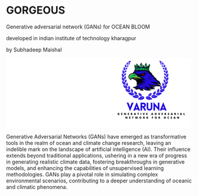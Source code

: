 # GORGEOUS
Generative adversarial network (GANs) for OCEAN BLOOM




developed in indian institute of technology kharagpur



by Subhadeep Maishal

![Figure](https://github.com/subhadeep-maishal/GORGEOUS/blob/main/2.png) 

Generative Adversarial Networks (GANs) have emerged as transformative tools in the realm of ocean and climate change research, leaving an indelible mark on the landscape of artificial intelligence (AI). Their influence extends beyond traditional applications, ushering in a new era of progress in generating realistic climate data, fostering breakthroughs in generative models, and enhancing the capabilities of unsupervised learning methodologies. GANs play a pivotal role in simulating complex environmental scenarios, contributing to a deeper understanding of oceanic and climatic phenomena.

